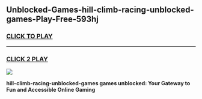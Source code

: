 
## Unblocked-Games-hill-climb-racing-unblocked-games-Play-Free-593hj
<h3>
<a href="https://premium76.site?title=hill-climb-racing-unblocked-games&ref=15A">CLICK TO PLAY</a></h3>
<hr>

<h3>
<a href="https://premium76.site?title=hill-climb-racing-unblocked-games&ref=15A">CLICK 2 PLAY</a>
  
</h3>

<a href="https://premium76.site?title=hill-climb-racing-unblocked-games&ref=15A"><img src="https://clearcache.store/games.png"></a>


**hill-climb-racing-unblocked-games games unblocked: Your Gateway to Fun and Accessible Online Gaming**
